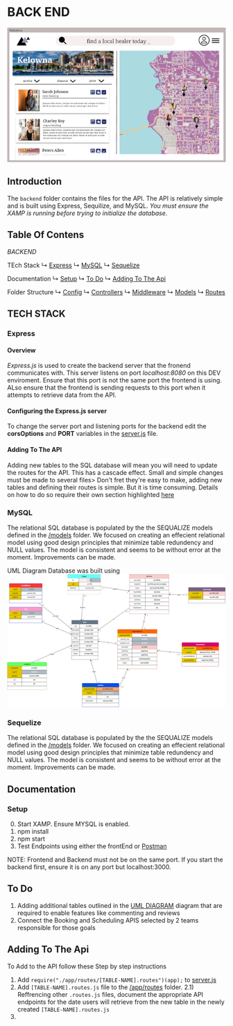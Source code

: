# BACK END
![](../../Documentation/screenshots/UX-Web-CityResults.png)

## Introduction
The `backend` folder contains the files for the API. The API is relatively simple and is built using Express, Sequilize, and MySQL. *You must ensure the XAMP is running before trying to initialize the database*. 


## Table Of Contens

*BACKEND*

TEch Stack
    ↳ [Express](#Express)
    ↳ [MySQL](#MySQL)
    ↳ [Sequelize](#Sequelize)

Documentation
    ↳ [Setup](#Setup)
    ↳ [To Do](#To-Do)
    ↳ [Adding To The Api](#Adding-To-The-API)

Folder Structure
    ↳ [Config](#Config-Data)
    ↳ [Controllers](#Controllers)
    ↳ [Middleware](#Middleware)
    ↳ [Models](#Models)
    ↳ [Routes](#Routes)
    

## TECH STACK

### Express
#### Overview
*Express.js* is used to create the backend server that the fronend communicates with. This server listens on port *localhost:8080* on this DEV enviroment. Ensure that this port is not the same port the frontend is using. ALso ensure that the frontend is sending requests to this port when it attempts to retrieve data from the API. 

#### Configuring the Express.js server
To change the server port and listening ports for the backend edit the **corsOptions** and **PORT** variables in the [server.js](/server.js) file. 

#### Adding To The API
Adding new tables to the SQL database will mean you will need to update the routes for the API. This has a cascade effect. Small and simple changes must be made to several files> Don't fret they're easy to make, adding new tables and defining their routes is simple. But it is time consuming. Details on how to do so require their own section highlighted [here](#Adding-To-The-API)

### MySQL 
The relational SQL database is populated by the the SEQUALIZE models defined in the [/models](/App/Backend/app/models) folder.  We focused on creating an effecient relational model using good design principles that minimize table redundency and NULL values. The model is consistent and seems to be without error at the moment. Improvements can be made. 

UML Diagram Database was built using
![](../../Documentation/uml/updated_database.png)

### Sequelize 
The relational SQL database is populated by the the SEQUALIZE models defined in the [/models](/App/Backend/app/models) folder.  We focused on creating an effecient relational model using good design principles that minimize table redundency and NULL values. The model is consistent and seems to be without error at the moment. Improvements can be made. 

## Documentation

### Setup 
0) Start XAMP. Ensure MYSQL is enabled. 
1) npm install
2) npm start
3) Test Endpoints using either the frontEnd or [Postman](/Testing) 

NOTE: Frontend and Backend must not be on the same port. If you start the backend first, ensure it is on any port but localhost:3000. 

## To Do
1) Adding additional tables outlined in the [UML DIAGRAM](../../Documentation/uml/updated_database.png) diagram that are required to enable features like commenting and reviews
2) Connect the Booking and Scheduling APIS selected by 2 teams responsible for those goals

## Adding To The Api
To Add to the API follow these Step by step instructions

1) Add `require("./app/routes/[TABLE-NAME].routes")(app);` to [server.js](/server.js) 
2) Add `[TABLE-NAME].routes.js` file to the [/app/routes](/App/Backend/app/routes) folder. 
2.1) Reffrencing other `.routes.js` files, document the appropriate API endpoints for the date users will retrieve from the new table in the newly created `[TABLE-NAME].routes.js`
3) 








